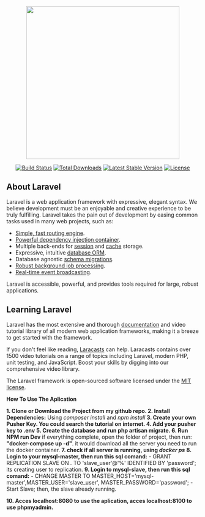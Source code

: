 <p align="center"><img src="https://res.cloudinary.com/dtfbvvkyp/image/upload/v1566331377/laravel-logolockup-cmyk-red.svg" width="400"></p>

<p align="center">
<a href="https://travis-ci.org/laravel/framework"><img src="https://travis-ci.org/laravel/framework.svg" alt="Build Status"></a>
<a href="https://packagist.org/packages/laravel/framework"><img src="https://poser.pugx.org/laravel/framework/d/total.svg" alt="Total Downloads"></a>
<a href="https://packagist.org/packages/laravel/framework"><img src="https://poser.pugx.org/laravel/framework/v/stable.svg" alt="Latest Stable Version"></a>
<a href="https://packagist.org/packages/laravel/framework"><img src="https://poser.pugx.org/laravel/framework/license.svg" alt="License"></a>
</p>

## About Laravel

Laravel is a web application framework with expressive, elegant syntax. We believe development must be an enjoyable and creative experience to be truly fulfilling. Laravel takes the pain out of development by easing common tasks used in many web projects, such as:

- [Simple, fast routing engine](https://laravel.com/docs/routing).
- [Powerful dependency injection container](https://laravel.com/docs/container).
- Multiple back-ends for [session](https://laravel.com/docs/session) and [cache](https://laravel.com/docs/cache) storage.
- Expressive, intuitive [database ORM](https://laravel.com/docs/eloquent).
- Database agnostic [schema migrations](https://laravel.com/docs/migrations).
- [Robust background job processing](https://laravel.com/docs/queues).
- [Real-time event broadcasting](https://laravel.com/docs/broadcasting).

Laravel is accessible, powerful, and provides tools required for large, robust applications.

## Learning Laravel

Laravel has the most extensive and thorough [documentation](https://laravel.com/docs) and video tutorial library of all modern web application frameworks, making it a breeze to get started with the framework.

If you don't feel like reading, [Laracasts](https://laracasts.com) can help. Laracasts contains over 1500 video tutorials on a range of topics including Laravel, modern PHP, unit testing, and JavaScript. Boost your skills by digging into our comprehensive video library.

The Laravel framework is open-sourced software licensed under the [MIT license](https://opensource.org/licenses/MIT).


<b>How To Use The Aplication</b>

<b>1. Clone or Download the Project from my github repo. </b>
<b>2. Install Dependencies:</b>
    Using <i>composer install</i> and <i> npm install</i>
<b>3. Create your own Pusher Key. You could search the tutorial on internet. </b>
<b>4. Add your pusher key to .env</b>
<b>5. Create the database and run php artisan migrate. </b>
<b>6. Run NPM run Dev</b>
    if everything complete, open the folder of project, then run:
    <b>"docker-compose up -d"</b>.
it would download all the server you need to run the docker container. 
<b>7. check if all server is running, using <i>docker ps</i></b>
<b>8. Login to your mysql-master, then run this sql comand:</b>
    - GRANT REPLICATION SLAVE ON *.* TO 'slave_user'@'%' IDENTIFIED BY 'password';
        its creating user to replication.
<b>9. Login to mysql-slave, then run this sql comand:</b>
    - CHANGE MASTER TO MASTER_HOST='mysql-master',MASTER_USER='slave_user', MASTER_PASSWORD='password';
    - Start Slave;
    then, the slave already running.
    
<b>10. Acces localhost:8080 to use the aplication, acces localhost:8100 to use phpmyadmin.</b>
